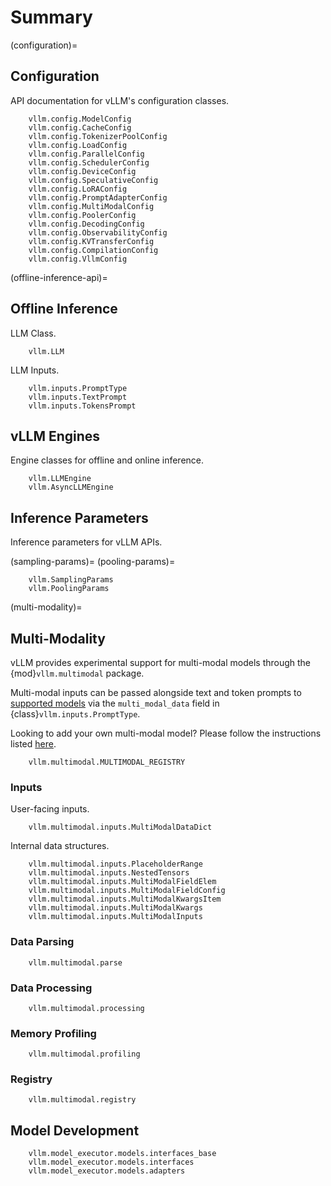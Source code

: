 # Summary

(configuration)=

## Configuration

API documentation for vLLM's configuration classes.

```{autodoc2-summary}
    vllm.config.ModelConfig
    vllm.config.CacheConfig
    vllm.config.TokenizerPoolConfig
    vllm.config.LoadConfig
    vllm.config.ParallelConfig
    vllm.config.SchedulerConfig
    vllm.config.DeviceConfig
    vllm.config.SpeculativeConfig
    vllm.config.LoRAConfig
    vllm.config.PromptAdapterConfig
    vllm.config.MultiModalConfig
    vllm.config.PoolerConfig
    vllm.config.DecodingConfig
    vllm.config.ObservabilityConfig
    vllm.config.KVTransferConfig
    vllm.config.CompilationConfig
    vllm.config.VllmConfig
```

(offline-inference-api)=

## Offline Inference

LLM Class.

```{autodoc2-summary}
    vllm.LLM
```

LLM Inputs.

```{autodoc2-summary}
    vllm.inputs.PromptType
    vllm.inputs.TextPrompt
    vllm.inputs.TokensPrompt
```

## vLLM Engines

Engine classes for offline and online inference.

```{autodoc2-summary}
    vllm.LLMEngine
    vllm.AsyncLLMEngine
```

## Inference Parameters

Inference parameters for vLLM APIs.

(sampling-params)=
(pooling-params)=

```{autodoc2-summary}
    vllm.SamplingParams
    vllm.PoolingParams
```

(multi-modality)=

## Multi-Modality

vLLM provides experimental support for multi-modal models through the {mod}`vllm.multimodal` package.

Multi-modal inputs can be passed alongside text and token prompts to [supported models](#supported-mm-models)
via the `multi_modal_data` field in {class}`vllm.inputs.PromptType`.

Looking to add your own multi-modal model? Please follow the instructions listed [here](#supports-multimodal).

```{autodoc2-summary}
    vllm.multimodal.MULTIMODAL_REGISTRY
```

### Inputs

User-facing inputs.

```{autodoc2-summary}
    vllm.multimodal.inputs.MultiModalDataDict
```

Internal data structures.

```{autodoc2-summary}
    vllm.multimodal.inputs.PlaceholderRange
    vllm.multimodal.inputs.NestedTensors
    vllm.multimodal.inputs.MultiModalFieldElem
    vllm.multimodal.inputs.MultiModalFieldConfig
    vllm.multimodal.inputs.MultiModalKwargsItem
    vllm.multimodal.inputs.MultiModalKwargs
    vllm.multimodal.inputs.MultiModalInputs
```

### Data Parsing

```{autodoc2-summary}
    vllm.multimodal.parse
```

### Data Processing

```{autodoc2-summary}
    vllm.multimodal.processing
```

### Memory Profiling

```{autodoc2-summary}
    vllm.multimodal.profiling
```

### Registry

```{autodoc2-summary}
    vllm.multimodal.registry
```

## Model Development

```{autodoc2-summary}
    vllm.model_executor.models.interfaces_base
    vllm.model_executor.models.interfaces
    vllm.model_executor.models.adapters
```
